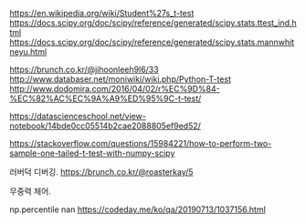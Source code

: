 https://en.wikipedia.org/wiki/Student%27s_t-test
https://docs.scipy.org/doc/scipy/reference/generated/scipy.stats.ttest_ind.html
https://docs.scipy.org/doc/scipy/reference/generated/scipy.stats.mannwhitneyu.html




https://brunch.co.kr/@jihoonleeh9l6/33
http://www.databaser.net/moniwiki/wiki.php/Python-T-test
http://www.dodomira.com/2016/04/02/r%EC%9D%84-%EC%82%AC%EC%9A%A9%ED%95%9C-t-test/

https://datascienceschool.net/view-notebook/14bde0cc05514b2cae2088805ef9ed52/



https://stackoverflow.com/questions/15984221/how-to-perform-two-sample-one-tailed-t-test-with-numpy-scipy

러버덕 디버깅.
https://brunch.co.kr/@roasterkay/5


무중력 체어.

np.percentile nan
https://codeday.me/ko/qa/20190713/1037156.html